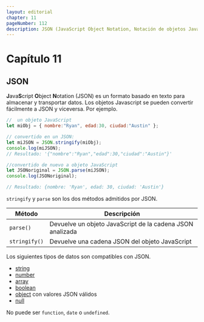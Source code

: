 ```yaml
---
layout: editorial
chapter: 11
pageNumber: 112
description: JSON (JavaScript Object Notation, Notación de objetos JavaScript en español ) es un formato de intercambio de datos ligero que se utiliza para representar e intercambiar datos entre diferentes sistemas y plataformas. Es ampliamente utilizado para la transmisión y almacenamiento de datos, especialmente en el desarrollo web.
---
```


# Capítulo 11

## JSON

**J**ava**S**cript **O**bject **N**otation (JSON) es un formato basado en texto para almacenar y transportar datos. Los objetos Javascript se pueden convertir fácilmente a JSON y viceversa. Por ejemplo.

```javascript
//  un objeto JavaScript
let miObj = { nombre:"Ryan", edad:30, ciudad:"Austin" };

// convertido en un JSON:
let miJSON = JSON.stringify(miObj);
console.log(miJSON);
// Resultado: '{"nombre":"Ryan","edad":30,"ciudad":"Austin"}'

//convertido de nuevo a objeto JavaScript
let JSONoriginal = JSON.parse(miJSON);
console.log(JSONoriginal);

// Resultado: {nombre: 'Ryan', edad: 30, ciudad: 'Austin'}
```

`stringify` y `parse` son los dos métodos admitidos por JSON.

| Método        | Descripción                                            |
| ------------- | ------------------------------------------------------ |
| `parse()`     | Devuelve un objeto JavaScript de la cadena JSON analizada |
| `stringify()` | Devuelve una cadena JSON del objeto JavaScript |

Los siguientes tipos de datos son compatibles con JSON.

* [string](./strings/README.md)
* [number](./numbers/README.md)
* [array](./arrays/README.md)
* [boolean](./basics/types.md#Boolean)
* [object](./basics/types.md#Object) con valores JSON válidos
* [null](./basics/types.md#NULL)

No puede ser `function`, `date` o `undefined`.
